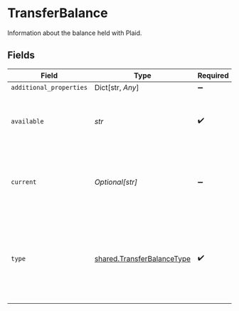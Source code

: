 # TransferBalance

Information about the balance held with Plaid.


## Fields

| Field                                                                                                                                                               | Type                                                                                                                                                                | Required                                                                                                                                                            | Description                                                                                                                                                         |
| ------------------------------------------------------------------------------------------------------------------------------------------------------------------- | ------------------------------------------------------------------------------------------------------------------------------------------------------------------- | ------------------------------------------------------------------------------------------------------------------------------------------------------------------- | ------------------------------------------------------------------------------------------------------------------------------------------------------------------- |
| `additional_properties`                                                                                                                                             | Dict[str, *Any*]                                                                                                                                                    | :heavy_minus_sign:                                                                                                                                                  | N/A                                                                                                                                                                 |
| `available`                                                                                                                                                         | *str*                                                                                                                                                               | :heavy_check_mark:                                                                                                                                                  | The amount of this balance available for use (decimal string with two digits of precision e.g. "10.00").                                                            |
| `current`                                                                                                                                                           | *Optional[str]*                                                                                                                                                     | :heavy_minus_sign:                                                                                                                                                  | The available balance, plus amount of pending funds that in processing (decimal string with two digits of precision e.g. "10.00").                                  |
| `type`                                                                                                                                                              | [shared.TransferBalanceType](../../models/shared/transferbalancetype.md)                                                                                            | :heavy_check_mark:                                                                                                                                                  | The type of balance.<br/><br/>`prefunded_rtp_credits` - Your prefunded RTP credit balance with Plaid<br/>`prefunded_ach_credits` - Your prefunded ACH credit balance with Plaid |
